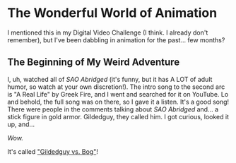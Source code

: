 # The Wonderful World of Animation

I mentioned this in my Digital Video Challenge (I think. I already don't remember), but I've been dabbling in animation for the past... few months?

## The Beginning of My Weird Adventure

I, uh, watched all of _SAO Abridged_ (it's funny, but it has A LOT of adult humor, so watch at your own discretion!). The intro song to the second arc is "A Real Life" by Greek Fire, and I went and searched for it on YouTube. Lo and behold, the full song was on there, so I gave it a listen. It's a good song! There were people in the comments talking about _SAO Abridged_ and... a stick figure in gold armor. Gildedguy, they called him. I got curious, looked it up, and...

_Wow._

It's called ["Gildedguy vs. Bog"](https://youtu.be/CQL-ixTcqWU)!
